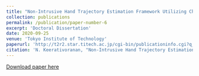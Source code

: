 ```yaml
---
title: "Non-Intrusive Hand Trajectory Estimation Framework Utilizing Channel State Information of commodity Wi-Fi devices"
collection: publications
permalink: /publication/paper-number-6
excerpt: 'Doctoral Dissertation'
date: 2020-09-25
venue: 'Tokyo Institute of Technology'
paperurl: 'http://t2r2.star.titech.ac.jp/cgi-bin/publicationinfo.cgi?q_publication_content_number=CTT100830696'
citation: 'N. Keerativoranan, "Non-Intrusive Hand Trajectory Estimation Framework Utilizing Channel State Information of commodity Wi-Fi devices," <i>Tokyo Institute of Technology</i>, Doctoral Dissertation, Sep. 2020.'
---
```


[Download paper here](http://t2r2.star.titech.ac.jp/cgi-bin/publicationinfo.cgi?q_publication_content_number=CTT100830696)

